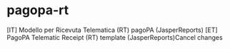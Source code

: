 # pagopa-rt
[IT] Modello per Ricevuta Telematica (RT) pagoPA (JasperReports)
[ET] PagoPA Telematic Receipt (RT) template (JasperReports)Cancel changes
